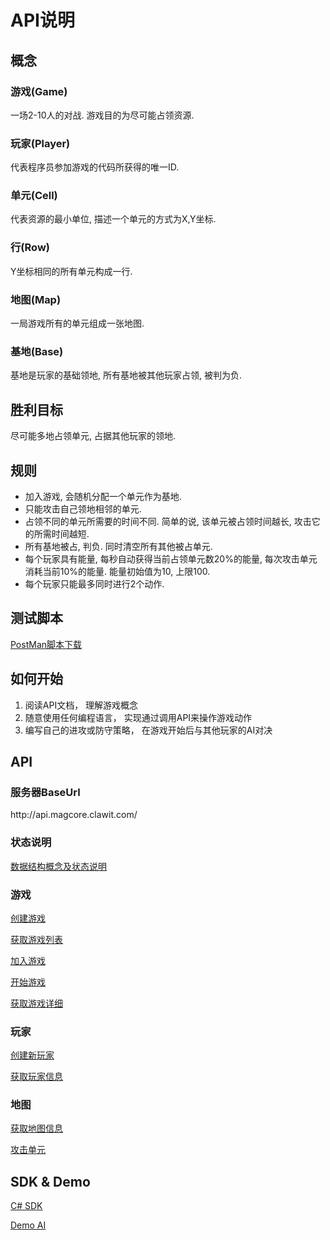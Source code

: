# API说明

## 概念

### 游戏(Game)
一场2-10人的对战. 游戏目的为尽可能占领资源.

### 玩家(Player)
代表程序员参加游戏的代码所获得的唯一ID.

### 单元(Cell)
代表资源的最小单位, 描述一个单元的方式为X,Y坐标.

### 行(Row)
Y坐标相同的所有单元构成一行.

### 地图(Map)
一局游戏所有的单元组成一张地图.

### 基地(Base)
基地是玩家的基础领地, 所有基地被其他玩家占领, 被判为负.


## 胜利目标
尽可能多地占领单元, 占据其他玩家的领地.


## 规则
- 加入游戏, 会随机分配一个单元作为基地.
- 只能攻击自己领地相邻的单元.
- 占领不同的单元所需要的时间不同. 简单的说, 该单元被占领时间越长, 攻击它的所需时间越短.
- 所有基地被占, 判负. 同时清空所有其他被占单元.
- 每个玩家具有能量, 每秒自动获得当前占领单元数20%的能量, 每次攻击单元消耗当前10%的能量. 能量初始值为10, 上限100.
- 每个玩家只能最多同时进行2个动作.

## 测试脚本
[PostMan脚本下载](/script/MagCore.postman_collection.json)


## 如何开始
1. 阅读API文档， 理解游戏概念
2. 随意使用任何编程语言， 实现通过调用API来操作游戏动作
3. 编写自己的进攻或防守策略， 在游戏开始后与其他玩家的AI对决


## API

### 服务器BaseUrl
ht<span></span>tp://api.magcore.clawit.com/

### 状态说明
[数据结构概念及状态说明](/docs/cn/DataMap_CN.md)

### 游戏
[创建游戏](/docs/cn/CreateGame_CN.md)

[获取游戏列表](/docs/cn/GameList_CN.md)

[加入游戏](/docs/cn/JoinGame_CN.md)

[开始游戏](/docs/cn/StartGame_CN.md)

[获取游戏详细](/docs/cn/GetGame_CN.md)

### 玩家
[创建新玩家](/docs/cn/CreatePlayer_CN.md)

[获取玩家信息](/docs/cn/GetPlayer_CN.md)

### 地图
[获取地图信息](/docs/cn/GetMap_CN.md)

[攻击单元](/docs/cn/Attack_CN.md)


## SDK & Demo
[C# SDK](/src/sdk/MagCore.Sdk)

[Demo AI](/src/sdk/JustRush)
